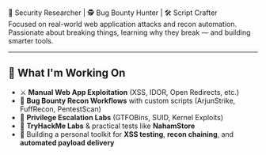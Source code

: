 🧠 Security Researcher | 🕵️ Bug Bounty Hunter | 🛠 Script Crafter  
Focused on real-world web application attacks and recon automation.  
Passionate about breaking things, learning why they break — and building smarter tools.

---

## 🧬 What I'm Working On

- ⚔️ **Manual Web App Exploitation** (XSS, IDOR, Open Redirects, etc.)
- 🧪 **Bug Bounty Recon Workflows** with custom scripts (ArjunStrike, FuffRecon, PentestScan)
- 🐚 **Privilege Escalation Labs** (GTFOBins, SUID, Kernel Exploits)
- 🎯 **TryHackMe Labs** & practical tests like **NahamStore**
- 🧵 Building a personal toolkit for **XSS testing**, **recon chaining**, and **automated payload delivery**
